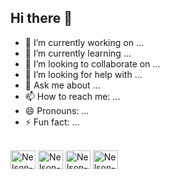 ## Hi there 👋

- 🔭 I’m currently working on ...
- 🌱 I’m currently learning ...
- 👯 I’m looking to collaborate on ...
- 🤔 I’m looking for help with ...
- 💬 Ask me about ...
- 📫 How to reach me: ...
- 😄 Pronouns: ...
- ⚡ Fun fact: ...

<div style="display: inline_block"><br>
  <img align="center" alt="Nelson-HTML" height="30" width="40" src="https://cdn.jsdelivr.net/gh/devicons/devicon@latest/icons/html5/html5-plain-wordmark.svg">
  <img align="center" alt="Nelson-CSS" height="30" width="40" src="https://cdn.jsdelivr.net/gh/devicons/devicon@latest/icons/java/java-original-wordmark.svg">
  <img align="center" alt="Nelson-Python" height="30" width="40" src="https://cdn.jsdelivr.net/gh/devicons/devicon@latest/icons/python/python-original-wordmark.svg"">
  <img align="center" alt="Nelson-Matlab" height="30" width="40" src="https://cdn.jsdelivr.net/gh/devicons/devicon@latest/icons/matlab/matlab-original.svg">
  
</div>
